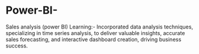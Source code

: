 # Power-BI-
Sales analysis (power BI) Learning:- Incorporated data analysis techniques, specializing in time series analysis, to deliver valuable insights, accurate  sales forecasting, and interactive dashboard creation, driving business success.
